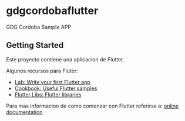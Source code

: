 # gdgcordobaflutter

GDG Cordoba Sample APP

## Getting Started

Este proyecto contiene una aplicacion de Flutter.

Algunos recursos para Fluter:

- [Lab: Write your first Flutter app](https://flutter.dev/docs/get-started/codelab)
- [Cookbook: Useful Flutter samples](https://flutter.dev/docs/cookbook)
- [Flutter Libs: Flutter libraries](https://pub.dev/flutter/packages)

Para mas informacion de como comenzar con Flutter referirse a:
[online documentation](https://flutter.dev/docs)
